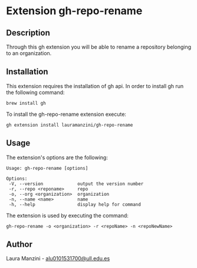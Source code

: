  # Extension gh-repo-rename

 ## Description 

 Through this gh extension you will be able to rename a repository belonging to an organization.


 ## Installation

This extension requires the installation of gh api. In order to install gh run the following command:

 ```
 brew install gh 
 ```

To install the gh-repo-rename extension execute:

 ```
 gh extension install lauramanzini/gh-repo-rename
 ```

 ## Usage

The extension's options are the following:

 ```
 Usage: gh-repo-rename [options]

 Options:
  -V, --version             output the version number
  -r, --repo <reponame>     repo
  -o, --org <organization>  organization
  -n, --name <name>         name
  -h, --help                display help for command
 ```

The extension is used by executing the command:

```
gh-repo-rename -o <organization> -r <repoName> -n <repoNewName>
```

 ## Author

 Laura Manzini - alu0101531700@ull.edu.es

